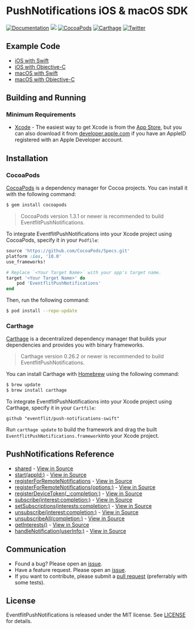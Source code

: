 # PushNotifications iOS & macOS SDK

[![Documentation](https://eventflit.github.io/push-notifications-swift/badge.svg)](https://eventflit.github.io/push-notifications-swift/Classes/PushNotifications.html)
![](https://img.shields.io/badge/Swift-4.0-orange.svg)
[![CocoaPods](https://img.shields.io/cocoapods/v/EventflitPushNotifications.svg)](https://cocoapods.org/pods/EventflitPushNotifications)
[![Carthage](https://img.shields.io/badge/carthage-compatible-4BC51D.svg?style=flat)](https://github.com/Carthage/Carthage)
[![Twitter](https://img.shields.io/badge/twitter-@eventflit-blue.svg?style=flat)](http://twitter.com/eventflit)

## Example Code

* [iOS with Swift](https://github.com/eventflit/push-notifications-swift/blob/master/push-notifications-ios/push-notifications-ios/AppDelegate.swift)
* [iOS with Objective-C](https://github.com/eventflit/push-notifications-swift/blob/master/push-notifications-objc/push-notifications-objc/AppDelegate.m)
* [macOS with Swift](https://github.com/eventflit/push-notifications-swift/blob/master/push-notifications-mac/push-notifications-mac/AppDelegate.swift)
* [macOS with Objective-C](https://github.com/eventflit/push-notifications-swift/blob/master/push-notifications-mac-objc/push-notifications-mac-objc/AppDelegate.m)

## Building and Running

### Minimum Requirements
* [Xcode](https://itunes.apple.com/us/app/xcode/id497799835) - The easiest way to get Xcode is from the [App Store](https://itunes.apple.com/us/app/xcode/id497799835?mt=12), but you can also download it from [developer.apple.com](https://developer.apple.com/) if you have an AppleID registered with an Apple Developer account.

## Installation

### CocoaPods

[CocoaPods](http://cocoapods.org) is a dependency manager for Cocoa projects. You can install it with the following command:

```bash
$ gem install cocoapods
```

> CocoaPods version 1.3.1 or newer is recommended to build EventflitPushNotifications.

To integrate EventflitPushNotifications into your Xcode project using CocoaPods, specify it in your `Podfile`:

```ruby
source 'https://github.com/CocoaPods/Specs.git'
platform :ios, '10.0'
use_frameworks!

# Replace `<Your Target Name>` with your app's target name.
target '<Your Target Name>' do
    pod 'EventflitPushNotifications'
end
```

Then, run the following command:

```bash
$ pod install --repo-update
```

### Carthage

[Carthage](https://github.com/Carthage/Carthage) is a decentralized dependency manager that builds your dependencies and provides you with binary frameworks.

> Carthage version 0.26.2 or newer is recommended to build EventflitPushNotifications.

You can install Carthage with [Homebrew](http://brew.sh/) using the following command:

```bash
$ brew update
$ brew install carthage
```

To integrate EventflitPushNotifications into your Xcode project using Carthage, specify it in your `Cartfile`:

```ogdl
github "eventflit/push-notifications-swift"
```

Run `carthage update` to build the framework and drag the built `EventflitPushNotifications.framework`into your Xcode project.

## PushNotifications Reference
* [shared](https://eventflit.github.io/push-notifications-swift/Classes/PushNotifications.html#/c:@M@PushNotifications@objc(cs)PushNotifications(cpy)shared) - [View in Source](x-source-tag://shared)
* [start(appId:)](https://eventflit.github.io/push-notifications-swift/Classes/PushNotifications.html#/c:@M@PushNotifications@objc(cs)PushNotifications(im)startWithappId:) - [View in Source](x-source-tag://start)
* [registerForRemoteNotifications](https://eventflit.github.io/push-notifications-swift/Classes/PushNotifications.html#/c:@M@PushNotifications@objc(cs)PushNotifications(im)registerForRemoteNotifications) - [View in Source](x-source-tag://register)
* [registerForRemoteNotifications(options:)](https://eventflit.github.io/push-notifications-swift/Classes/PushNotifications.html#/) - [View in Source](x-source-tag://registerOptions) 
* [registerDeviceToken(_:completion:)](https://eventflit.github.io/push-notifications-swift/Classes/PushNotifications.html#/c:@M@PushNotifications@objc(cs)PushNotifications(im)registerDeviceToken:completion:) - [View in Source](x-source-tag://registerDeviceToken)
* [subscribe(interest:completion:)](https://eventflit.github.io/push-notifications-swift/Classes/PushNotifications.html#/c:@M@PushNotifications@objc(cs)PushNotifications(im)subscribeWithInterest:error:completion:) - [View in Source](x-source-tag://subscribe)
* [setSubscriptions(interests:completion:)](https://eventflit.github.io/push-notifications-swift/Classes/PushNotifications.html#/c:@M@PushNotifications@objc(cs)PushNotifications(im)setSubscriptionsWithInterests:error:completion:) - [View in Source](x-source-tag://setSubscriptions)
* [unsubscribe(interest:completion:)](https://eventflit.github.io/push-notifications-swift/Classes/PushNotifications.html#/c:@M@PushNotifications@objc(cs)PushNotifications(im)unsubscribeWithInterest:error:completion:) - [View in Source](x-source-tag://unsubscribe)
* [unsubscribeAll(completion:)](https://eventflit.github.io/push-notifications-swift/Classes/PushNotifications.html#/c:@M@PushNotifications@objc(cs)PushNotifications(im)unsubscribeAllWithCompletion:) - [View in Source](x-source-tag://unsubscribeAll)
* [getInterests()](https://eventflit.github.io/push-notifications-swift/Classes/PushNotifications.html#/c:@M@PushNotifications@objc(cs)PushNotifications(im)getInterests) - [View in Source](x-source-tag://getInterests)
* [handleNotification(userInfo:)](https://eventflit.github.io/push-notifications-swift/Classes/PushNotifications.html#/c:@M@PushNotifications@objc(cs)PushNotifications(im)handleNotificationWithUserInfo:) - [View in Source](x-source-tag://handleNotification)

## Communication

- Found a bug? Please open an [issue](https://github.com/eventflit/push-notifications-swift/issues).
- Have a feature request. Please open an [issue](https://github.com/eventflit/push-notifications-swift/issues).
- If you want to contribute, please submit a [pull request](https://github.com/eventflit/push-notifications-swift/pulls) (preferrably with some tests).

## License

EventflitPushNotifications is released under the MIT license. See [LICENSE](https://github.com/eventflit/push-notifications-swift/blob/master/LICENSE) for details.

